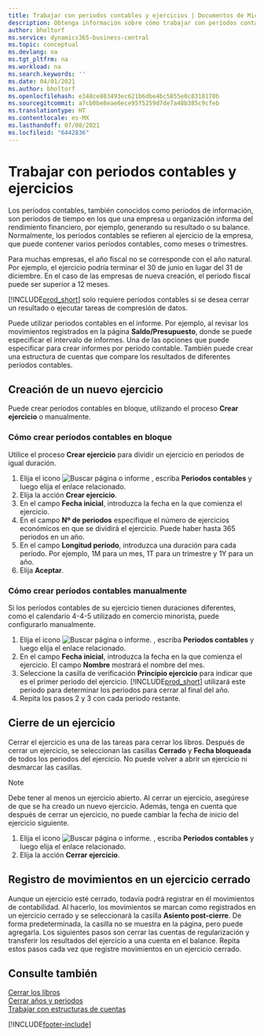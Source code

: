 ```yaml
---
title: Trabajar con periodos contables y ejercicios | Documentos de Microsoft
description: Obtenga información sobre cómo trabajar con períodos contables para definir cuándo empresa elabora los informes de rendimiento financiero.
author: bholtorf
ms.service: dynamics365-business-central
ms.topic: conceptual
ms.devlang: na
ms.tgt_pltfrm: na
ms.workload: na
ms.search.keywords: ''
ms.date: 04/01/2021
ms.author: bholtorf
ms.openlocfilehash: e348ce883493ec621b6dbe4bc5855e0c8318178b
ms.sourcegitcommit: a7cb0be8eae6ece95f5259d7de7a48b385c9cfeb
ms.translationtype: HT
ms.contentlocale: es-MX
ms.lasthandoff: 07/08/2021
ms.locfileid: "6442836"
---
```

# <a name="working-with-accounting-periods-and-fiscal-years"></a>Trabajar con periodos contables y ejercicios

Los períodos contables, también conocidos como períodos de información, son períodos de tiempo en los que una empresa u organización informa del rendimiento financiero, por ejemplo, generando su resultado o su balance. Normalmente, los períodos contables se refieren al ejercicio de la empresa, que puede contener varios períodos contables, como meses o trimestres.

Para muchas empresas, el año fiscal no se corresponde con el año natural. Por ejemplo, el ejercicio podría terminar el 30 de junio en lugar del 31 de diciembre. En el caso de las empresas de nueva creación, el período fiscal puede ser superior a 12 meses.  

[!INCLUDE[prod_short](includes/prod_short.md)] solo requiere períodos contables si se desea cerrar un resultado o ejecutar tareas de compresión de datos. 

Puede utilizar periodos contables en el informe. Por ejemplo, al revisar los movimientos registrados en la página **Saldo/Presupuesto**, donde se puede especificar el intervalo de informes. Una de las opciones que puede especificar para crear informes por período contable. También puede crear una estructura de cuentas que compare los resultados de diferentes períodos contables.

## <a name="creating-a-new-fiscal-year"></a>Creación de un nuevo ejercicio

Puede crear períodos contables en bloque, utilizando el proceso **Crear ejercicio** o manualmente.

### <a name="how-to-create-accounting-periods-in-bulk"></a>Cómo crear períodos contables en bloque

Utilice el proceso **Crear ejercicio** para dividir un ejercicio en periodos de igual duración.  

1. Elija el icono ![Buscar página o informe](media/ui-search/search_small.png "Icono Buscar página o informe") , escriba **Periodos contables** y luego elija el enlace relacionado.  
2. Elija la acción **Crear ejercicio**.  <!--What about the Scheduling option? Should we mention that? There's also the Report Output Type field...-->
3. En el campo **Fecha inicial**, introduzca la fecha en la que comienza el ejercicio.  
4. En el campo **Nº de periodos** especifique el número de ejercicios económicos en que se dividirá el ejercicio. Puede haber hasta 365 periodos en un año.  
5. En el campo **Longitud período**, introduzca una duración para cada período. Por ejemplo, 1M para un mes, 1T para un trimestre y 1Y para un año.  
6. Elija **Aceptar**.  

### <a name="how-to-create-accounting-periods-manually"></a>Cómo crear períodos contables manualmente

Si los períodos contables de su ejercicio tienen duraciones diferentes, como el calendario 4-4-5 utilizado en comercio minorista, puede configurarlo manualmente.  
  
1. Elija el icono ![Buscar página o informe.](media/ui-search/search_small.png "Icono Buscar página o informe") , escriba **Periodos contables** y luego elija el enlace relacionado.  
2. En el campo **Fecha inicial**, introduzca la fecha en la que comienza el ejercicio. El campo **Nombre** mostrará el nombre del mes.  
3. Seleccione la casilla de verificación **Principio ejercicio** para indicar que es el primer periodo del ejercicio. [!INCLUDE[prod_short](includes/prod_short.md)] utilizará este periodo para determinar los periodos para cerrar al final del año.
4. Repita los pasos 2 y 3 con cada periodo restante.  

## <a name="closing-a-fiscal-year"></a>Cierre de un ejercicio

Cerrar el ejercicio es una de las tareas para cerrar los libros. Después de cerrar un ejercicio, se seleccionan las casillas **Cerrado** y **Fecha bloqueada** de todos los periodos del ejercicio. No puede volver a abrir un ejercicio ni desmarcar las casillas.

> [!NOTE]  
> Debe tener al menos un ejercicio abierto. Al cerrar un ejercicio, asegúrese de que se ha creado un nuevo ejercicio. Además, tenga en cuenta que después de cerrar un ejercicio, no puede cambiar la fecha de inicio del ejercicio siguiente.

1. Elija el icono ![Buscar página o informe.](media/ui-search/search_small.png "Icono Buscar página o informe") , escriba **Periodos contables** y luego elija el enlace relacionado.  
2. Elija la acción **Cerrar ejercicio**.  

## <a name="posting-entries-to-a-closed-fiscal-year"></a>Registro de movimientos en un ejercicio cerrado

Aunque un ejercicio esté cerrado, todavía podrá registrar en él movimientos de contabilidad. Al hacerlo, los movimientos se marcan como registrados en un ejercicio cerrado y se seleccionará la casilla **Asiento post-cierre**. De forma predeterminada, la casilla no se muestra en la página, pero puede agregarla. Los siguientes pasos son cerrar las cuentas de regularización y transferir los resultados del ejercicio a una cuenta en el balance. Repita estos pasos cada vez que registre movimientos en un ejercicio cerrado.

## <a name="see-also"></a>Consulte también

[Cerrar los libros](year-close-books.md)  
[Cerrar años y periodos](year-close-years-periods.md)  
[Trabajar con estructuras de cuentas](bi-how-work-account-schedule.md)  


[!INCLUDE[footer-include](includes/footer-banner.md)]
